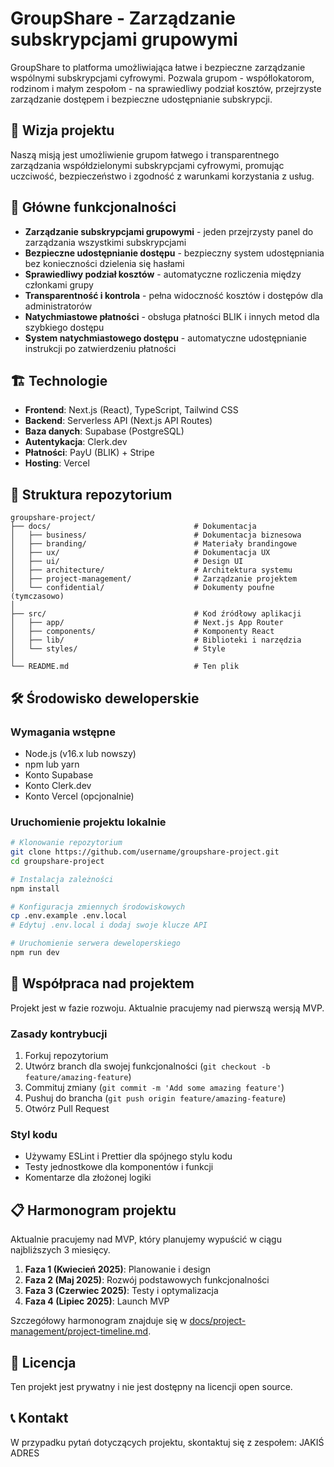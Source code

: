 # GroupShare - Zarządzanie subskrypcjami grupowymi

GroupShare to platforma umożliwiająca łatwe i bezpieczne zarządzanie wspólnymi subskrypcjami cyfrowymi. Pozwala grupom - współlokatorom, rodzinom i małym zespołom - na sprawiedliwy podział kosztów, przejrzyste zarządzanie dostępem i bezpieczne udostępnianie subskrypcji.

## 🌟 Wizja projektu

Naszą misją jest umożliwienie grupom łatwego i transparentnego zarządzania współdzielonymi subskrypcjami cyfrowymi, promując uczciwość, bezpieczeństwo i zgodność z warunkami korzystania z usług.

## 🚀 Główne funkcjonalności

- **Zarządzanie subskrypcjami grupowymi** - jeden przejrzysty panel do zarządzania wszystkimi subskrypcjami
- **Bezpieczne udostępnianie dostępu** - bezpieczny system udostępniania bez konieczności dzielenia się hasłami
- **Sprawiedliwy podział kosztów** - automatyczne rozliczenia między członkami grupy
- **Transparentność i kontrola** - pełna widoczność kosztów i dostępów dla administratorów
- **Natychmiastowe płatności** - obsługa płatności BLIK i innych metod dla szybkiego dostępu
- **System natychmiastowego dostępu** - automatyczne udostępnianie instrukcji po zatwierdzeniu płatności

## 🏗️ Technologie

- **Frontend**: Next.js (React), TypeScript, Tailwind CSS
- **Backend**: Serverless API (Next.js API Routes)
- **Baza danych**: Supabase (PostgreSQL)
- **Autentykacja**: Clerk.dev
- **Płatności**: PayU (BLIK) + Stripe
- **Hosting**: Vercel

## 📂 Struktura repozytorium

```
groupshare-project/
├── docs/                                # Dokumentacja
│   ├── business/                        # Dokumentacja biznesowa
│   ├── branding/                        # Materiały brandingowe
│   ├── ux/                              # Dokumentacja UX
│   ├── ui/                              # Design UI
│   ├── architecture/                    # Architektura systemu
│   ├── project-management/              # Zarządzanie projektem
│   └── confidential/                    # Dokumenty poufne (tymczasowo)
│
├── src/                                 # Kod źródłowy aplikacji
│   ├── app/                             # Next.js App Router
│   ├── components/                      # Komponenty React
│   ├── lib/                             # Biblioteki i narzędzia
│   └── styles/                          # Style
│
└── README.md                            # Ten plik
```

## 🛠️ Środowisko deweloperskie

### Wymagania wstępne

- Node.js (v16.x lub nowszy)
- npm lub yarn
- Konto Supabase
- Konto Clerk.dev
- Konto Vercel (opcjonalnie)

### Uruchomienie projektu lokalnie

```bash
# Klonowanie repozytorium
git clone https://github.com/username/groupshare-project.git
cd groupshare-project

# Instalacja zależności
npm install

# Konfiguracja zmiennych środowiskowych
cp .env.example .env.local
# Edytuj .env.local i dodaj swoje klucze API

# Uruchomienie serwera deweloperskiego
npm run dev
```

## 👥 Współpraca nad projektem

Projekt jest w fazie rozwoju. Aktualnie pracujemy nad pierwszą wersją MVP.

### Zasady kontrybucji

1. Forkuj repozytorium
2. Utwórz branch dla swojej funkcjonalności (`git checkout -b feature/amazing-feature`)
3. Commituj zmiany (`git commit -m 'Add some amazing feature'`)
4. Pushuj do brancha (`git push origin feature/amazing-feature`)
5. Otwórz Pull Request

### Styl kodu

- Używamy ESLint i Prettier dla spójnego stylu kodu
- Testy jednostkowe dla komponentów i funkcji
- Komentarze dla złożonej logiki

## 📋 Harmonogram projektu

Aktualnie pracujemy nad MVP, który planujemy wypuścić w ciągu najbliższych 3 miesięcy.

1. **Faza 1 (Kwiecień 2025)**: Planowanie i design
2. **Faza 2 (Maj 2025)**: Rozwój podstawowych funkcjonalności
3. **Faza 3 (Czerwiec 2025)**: Testy i optymalizacja
4. **Faza 4 (Lipiec 2025)**: Launch MVP

Szczegółowy harmonogram znajduje się w [docs/project-management/project-timeline.md](docs/project-management/project-timeline.md).

## 📄 Licencja

Ten projekt jest prywatny i nie jest dostępny na licencji open source.

## 📞 Kontakt

W przypadku pytań dotyczących projektu, skontaktuj się z zespołem: JAKIŚ ADRES
